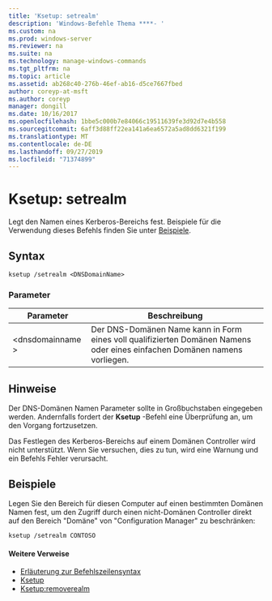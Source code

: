 ```yaml
---
title: 'Ksetup: setrealm'
description: 'Windows-Befehle Thema ****- '
ms.custom: na
ms.prod: windows-server
ms.reviewer: na
ms.suite: na
ms.technology: manage-windows-commands
ms.tgt_pltfrm: na
ms.topic: article
ms.assetid: ab268c40-276b-46ef-ab16-d5ce7667fbed
author: coreyp-at-msft
ms.author: coreyp
manager: dongill
ms.date: 10/16/2017
ms.openlocfilehash: 1bbe5c000b7e84066c19511639fe3d92d7e4b558
ms.sourcegitcommit: 6aff3d88ff22ea141a6ea6572a5ad8dd6321f199
ms.translationtype: MT
ms.contentlocale: de-DE
ms.lasthandoff: 09/27/2019
ms.locfileid: "71374899"
---
```

# <a name="ksetupsetrealm"></a>Ksetup: setrealm



Legt den Namen eines Kerberos-Bereichs fest. Beispiele für die Verwendung dieses Befehls finden Sie unter [Beispiele](#BKMK_Examples).

## <a name="syntax"></a>Syntax

```
ksetup /setrealm <DNSDomainName>
```

### <a name="parameters"></a>Parameter

|Parameter|Beschreibung|
|---------|-----------|
|\<dnsdomainname >|Der DNS-Domänen Name kann in Form eines voll qualifizierten Domänen Namens oder eines einfachen Domänen namens vorliegen.|

## <a name="remarks"></a>Hinweise

Der DNS-Domänen Namen Parameter sollte in Großbuchstaben eingegeben werden. Andernfalls fordert der **Ksetup** -Befehl eine Überprüfung an, um den Vorgang fortzusetzen.

Das Festlegen des Kerberos-Bereichs auf einem Domänen Controller wird nicht unterstützt. Wenn Sie versuchen, dies zu tun, wird eine Warnung und ein Befehls Fehler verursacht.

## <a name="BKMK_Examples"></a>Beispiele

Legen Sie den Bereich für diesen Computer auf einen bestimmten Domänen Namen fest, um den Zugriff durch einen nicht-Domänen Controller direkt auf den Bereich "Domäne" von "Configuration Manager" zu beschränken:
```
ksetup /setrealm CONTOSO
```

#### <a name="additional-references"></a>Weitere Verweise

-   [Erläuterung zur Befehlszeilensyntax](command-line-syntax-key.md)
-   [Ksetup](ksetup.md)
-   [Ksetup:removerealm](ksetup-removerealm.md)